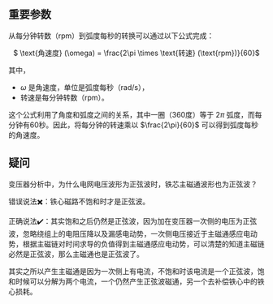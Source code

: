 ## 重要参数

从每分钟转数（rpm）到弧度每秒的转换可以通过以下公式完成：

<div style="text-align:center">

$ \text{角速度} (\omega) = \frac{2\pi \times \text{转速} (\text{rpm})}{60}$

</div>

其中，
- $\omega$ 是角速度，单位是弧度每秒（rad/s），
- 转速是每分钟转数（rpm）。

这个公式利用了角度和弧度之间的关系，其中一圈（360度）等于 $2\pi$ 弧度，而每分钟有60秒。因此，将每分钟的转速乘以 $\frac{2\pi}{60}$ 可以得到弧度每秒的角速度。


## 疑问

变压器分析中，为什么电网电压波形为正弦波时，铁芯主磁通波形也为正弦波？

错误说法:heavy_multiplication_x:：铁心磁路不饱和时才是正弦波。

正确说法:heavy_check_mark:：其实饱和之后仍然是正弦波，因为加在变压器一次侧的电压为正弦波，忽略绕组上的电阻压降以及漏感电动势，一次侧电压接近于主磁通感应电动势，根据主磁链对时间求导的负值得到主磁通感应电动势，可以清楚的知道主磁链必然是正弦波，那么主磁通也是正弦波了。

其实之所以产生主磁通是因为一次侧上有电流，不饱和时该电流是一个正弦波，饱和时候可以分解为两个电流，一个仍然产生正弦波磁通，另一个去补偿铁心中的铁心损耗。